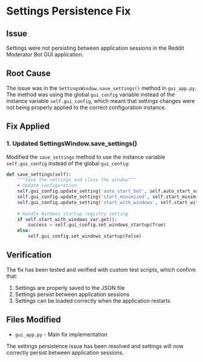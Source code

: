 # Settings Persistence Fix

## Issue
Settings were not persisting between application sessions in the Reddit Moderator Bot GUI application.

## Root Cause
The issue was in the `SettingsWindow.save_settings()` method in `gui_app.py`. The method was using the global `gui_config` variable instead of the instance variable `self.gui_config`, which meant that settings changes were not being properly applied to the correct configuration instance.

## Fix Applied

### 1. Updated SettingsWindow.save_settings()
Modified the `save_settings` method to use the instance variable `self.gui_config` instead of the global `gui_config`:

```python
def save_settings(self):
    """Save the settings and close the window"""
    # Update configuration
    self.gui_config.update_setting('auto_start_bot', self.auto_start_var.get())
    self.gui_config.update_setting('start_minimized', self.start_minimized_var.get())
    self.gui_config.update_setting('start_with_windows', self.start_with_windows_var.get())
    
    # Handle Windows startup registry setting
    if self.start_with_windows_var.get():
        success = self.gui_config.set_windows_startup(True)
    else:
        self.gui_config.set_windows_startup(False)
```

## Verification
The fix has been tested and verified with custom test scripts, which confirm that:
1. Settings are properly saved to the JSON file
2. Settings persist between application sessions
3. Settings can be loaded correctly when the application restarts

## Files Modified
- `gui_app.py` - Main fix implementation

The settings persistence issue has been resolved and settings will now correctly persist between application sessions.
